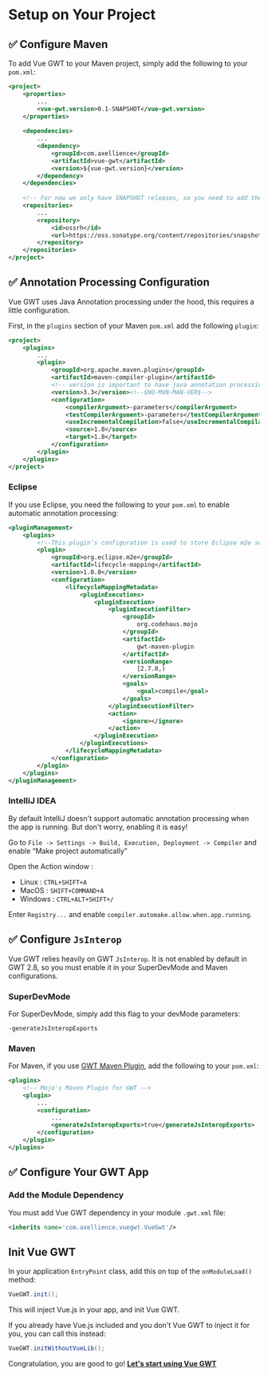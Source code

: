# Setup on Your Project

## ✅ Configure Maven

To add Vue GWT to your Maven project, simply add the following to your `pom.xml`:

```xml
<project>
    <properties>
        ...
        <vue-gwt.version>0.1-SNAPSHOT</vue-gwt.version>
    </properties>
    
    <dependencies>
        ...
        <dependency>
            <groupId>com.axellience</groupId>
            <artifactId>vue-gwt</artifactId>
            <version>${vue-gwt.version}</version>
        </dependency>
    </dependencies>
    
    <!-- For now we only have SNAPSHOT releases, so you need to add the SonaType repository to get them -->
    <repositories>
        ...
        <repository>
            <id>ossrh</id>
            <url>https://oss.sonatype.org/content/repositories/snapshots</url>
        </repository>
    </repositories>
</project>
```

## ✅ Annotation Processing Configuration

Vue GWT uses Java Annotation processing under the hood, this requires a little configuration.

First, in the `plugins` section of your Maven `pom.xml` add the following `plugin`:

```xml
<project>
    <plugins>
        ...
        <plugin>
            <groupId>org.apache.maven.plugins</groupId>
            <artifactId>maven-compiler-plugin</artifactId>
            <!-- version is important to have java annotation processing correctly handled -->
            <version>3.3</version><!--$NO-MVN-MAN-VER$-->
            <configuration>
                <compilerArgument>-parameters</compilerArgument>
                <testCompilerArgument>-parameters</testCompilerArgument>
                <useIncrementalCompilation>false</useIncrementalCompilation>
                <source>1.8</source>
                <target>1.8</target>
            </configuration>
        </plugin>
    </plugins>
</project>
```

### Eclipse
If you use Eclipse, you need the following to your `pom.xml` to enable automatic annotation processing:

```xml
<pluginManagement>
    <plugins>
        <!--This plugin's configuration is used to store Eclipse m2e settings only. It has no influence on the Maven build itself.-->
        <plugin>
            <groupId>org.eclipse.m2e</groupId>
            <artifactId>lifecycle-mapping</artifactId>
            <version>1.0.0</version>
            <configuration>
                <lifecycleMappingMetadata>
                    <pluginExecutions>
                        <pluginExecution>
                            <pluginExecutionFilter>
                                <groupId>
                                    org.codehaus.mojo
                                </groupId>
                                <artifactId>
                                    gwt-maven-plugin
                                </artifactId>
                                <versionRange>
                                    [2.7.0,)
                                </versionRange>
                                <goals>
                                    <goal>compile</goal>
                                </goals>
                            </pluginExecutionFilter>
                            <action>
                                <ignore></ignore>
                            </action>
                        </pluginExecution>
                    </pluginExecutions>
                </lifecycleMappingMetadata>
            </configuration>
        </plugin>
    </plugins>
</pluginManagement>
```

### IntelliJ IDEA
By default IntelliJ doesn't support automatic annotation processing when the app is running.
But don't worry, enabling it is easy!

Go to `File -> Settings -> Build, Execution, Deployment -> Compiler` and enable “Make project automatically”

Open the Action window :
* Linux : `CTRL+SHIFT+A`
* MacOS : `SHIFT+COMMAND+A`
* Windows : `CTRL+ALT+SHIFT+/`

Enter `Registry...` and enable `compiler.automake.allow.when.app.running`.

## ✅ Configure `JsInterop`

Vue GWT relies heavily on GWT `JsInterop`.
It is not enabled by default in GWT 2.8, so you must enable it in your SuperDevMode and Maven configurations.

### SuperDevMode
For SuperDevMode, simply add this flag to your devMode parameters:

`-generateJsInteropExports`

### Maven
For Maven, if you use [GWT Maven Plugin](https://gwt-maven-plugin.github.io/gwt-maven-plugin/), add the following to your `pom.xml`:

```xml
<plugins>
    <!-- Mojo's Maven Plugin for GWT -->
    <plugin>
        ...
        <configuration>
            ...
            <generateJsInteropExports>true</generateJsInteropExports>
        </configuration>
    </plugin>
</plugins>
```

## ✅ Configure Your GWT App

### Add the Module Dependency
You must add Vue GWT dependency in your module `.gwt.xml` file:

```xml
<inherits name='com.axellience.vuegwt.VueGwt'/>
```

## Init Vue GWT
In your application `EntryPoint` class, add this on top of the `onModuleLoad()` method:

```java
VueGWT.init();
```

This will inject Vue.js in your app, and init Vue GWT.

If you already have Vue.js included and you don't Vue GWT to inject it for you, you can call this instead:

```java
VueGWT.initWithoutVueLib();
```

Congratulation, you are good to go! **[Let's start using Vue GWT](introduction/README.md)**
